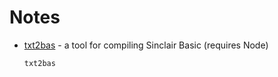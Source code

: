 # Notes
- [txt2bas](https://github.com/remy/txt2bas) - a tool for compiling Sinclair Basic (requires Node)
  ```
  txt2bas
  ```
